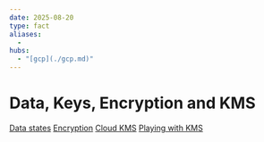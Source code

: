 ```yaml
---
date: 2025-08-20
type: fact
aliases:
  -
hubs:
  - "[gcp](./gcp.md)"
---
```


# Data, Keys, Encryption and KMS

[Data states](./2025-07-29_Data-states.md)
[Encryption](./2025-07-29_Encryption.md)
[Cloud KMS](./2025-07-29_Cloud-KMS.md)
[Playing with KMS](./2025-07-29_playing-with-KMS.md)

